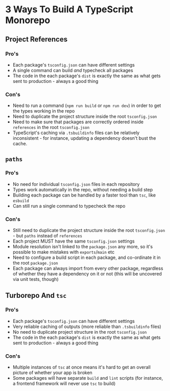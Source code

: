 # 3 Ways To Build A TypeScript Monorepo

## Project References

### Pro's

- Each package's `tsconfig.json` can have different settings
- A single command can build _and_ typecheck all packages
- The code in the each package's `dist` is exactly the same as what gets sent to production - always a good thing

### Con's

- Need to run a command (`npm run build` or `npm run dev`) in order to get the types working in the repo
- Need to duplicate the project structure inside the root `tsconfig.json`
- Need to make sure that packages are correctly ordered inside `references` in the root `tsconfig.json`
- TypeScript's caching via `.tsbuildinfo` files can be relatively inconsistent - for instance, updating a dependency doesn't bust the cache.

## `paths`

### Pro's

- No need for individual `tsconfig.json` files in each repository
- Types work automatically in the repo, without needing a build step
- Building each package can be handled by a faster tool than `tsc`, like `esbuild`
- Can still run a single command to typecheck the repo

### Con's

- Still need to duplicate the project structure inside the root `tsconfig.json` - but `paths` instead of `references`
- Each project MUST have the same `tsconfig.json` settings
- Module resolution isn't linked to the `package.json` any more, so it's possible to make mistakes with `exports`/`main` etc
- Need to configure a build script in each package, and co-ordinate it in the root `package.json`
- Each package can always import from every other package, regardless of whether they have a dependency on it or not (this will be uncovered via unit tests, though)

## Turborepo And `tsc`

### Pro's

- Each package's `tsconfig.json` can have different settings
- Very reliable caching of outputs (more reliable than `.tsbuildinfo` files)
- No need to duplicate project structure in the root `tsconfig.json`
- The code in the each package's `dist` is exactly the same as what gets sent to production - always a good thing

### Con's

- Multiple instances of `tsc` at once means it's hard to get an overall picture of whether your app is broken
- Some packages will have separate `build` and `lint` scripts (for instance, a frontend framework will never use `tsc` to build)
